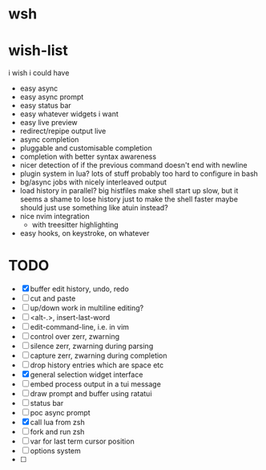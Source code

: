 # wsh

# wish-list

i wish i could have
* easy async
* easy async prompt
* easy status bar
* easy whatever widgets i want
* easy live preview
* redirect/repipe output live
* async completion
* pluggable and customisable completion
* completion with better syntax awareness
* nicer detection of if the previous command doesn't end with newline
* plugin system in lua? lots of stuff probably too hard to configure in bash
* bg/async jobs with nicely interleaved output
* load history in parallel?
    big histfiles make shell start up slow,
    but it seems a shame to lose history just to make the shell faster
    maybe should just use something like atuin instead?
* nice nvim integration
    * with treesitter highlighting
* easy hooks, on keystroke, on whatever

# TODO

* [x] buffer edit history, undo, redo
* [ ] cut and paste
* [ ] up/down work in multiline editing?
* [ ] <alt-.>, insert-last-word
* [ ] edit-command-line, i.e. in vim
* [ ] control over zerr, zwarning
* [ ] silence zerr, zwarning during parsing
* [ ] capture zerr, zwarning during completion
* [ ] drop history entries which are space etc
* [x] general selection widget interface
* [ ] embed process output in a tui message
* [ ] draw prompt and buffer using ratatui
* [ ] status bar
* [ ] poc async prompt
* [x] call lua from zsh
* [ ] fork and run zsh
* [ ] var for last term cursor position
* [ ] options system
* [ ] 
